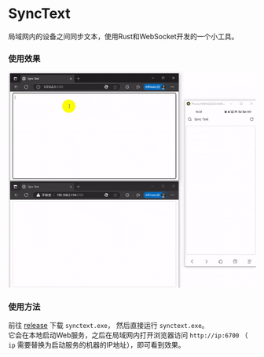 # SyncText
局域网内的设备之间同步文本，使用Rust和WebSocket开发的一个小工具。  

### 使用效果  
<img src="res/2025-01-07_162307.gif">

### 使用方法
前往 [release](https://github.com/fYoghurt/synctext/releases) 下载 `synctext.exe`， 然后直接运行 `synctext.exe`。  
它会在本地启动Web服务，之后在局域网内打开浏览器访问 `http://ip:6700` （ `ip` 需要替换为启动服务的机器的IP地址），即可看到效果。
